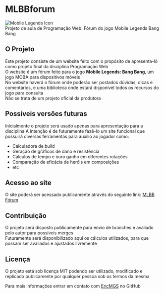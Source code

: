 # MLBBforum 
![Mobile Legends Icon](https://upload.wikimedia.org/wikipedia/en/9/9e/Mobilelegends.png)  
Projeto de aula de Programação Web: Fórum do jogo Mobile Legends Bang Bang  

## O Projeto  
Este projeto consiste de um website feito com o propósito de apresenta-ló como projeto final da disciplina Programação Web  
O website é um fórum feito para o jogo **Mobile Legends: Bang Bang**, um jogo MOBA para dispositivos móveis  
No website haverá o fórum onde poderão ser postados dúvidas, dicas e comentários, e uma biblioteca onde estará disponível todos os recursos do jogo para consulta  
Não se trata de um projeto oficial da produtora  

## Possíveis versões futuras
Inicialmente o projeto será usado apenas para apresentação para a disciplina
A intenção é de futuramente fazê-lo um site funcional que possuirá diversas ferramentas para auxilio ao jogador como:
 - Calculadora de build
 - Geração de gŕáficos de dano e resistência
 - Cálculos de tempo e ouro ganho em diferentes rotações
 - Comparação de eficácia de heróis em composições
 - etc

## Acesso ao site
O site poderá ser acessado publicamente através do seguinte link: [MLBB Fórum](https://ericmgs.github.io/MLBBforum/)

## Contribuição
O projeto será disposto publicamente para envio de branches e avaliado pelo autor para possíveis merges  
Futuramente será disponibilizado aqui os cálculos utilizados, para que possam ser avaliados e ajustados livremente

## Licença
O projeto está sob licença MIT podendo ser utilizado, modificado e replicado publicamente por qualquer pessoa sob os termos da mesma  
  
   
 Para mais informações entrar em contato com [EricMGS](https://github.com/EricMGS) no GitHub  
